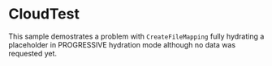 # CloudTest

This sample demostrates a problem with `CreateFileMapping` fully hydrating a placeholder in PROGRESSIVE hydration mode although no data was requested yet.

